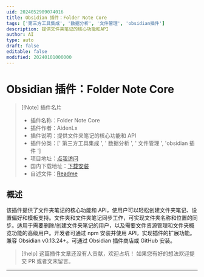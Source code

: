 ```yaml
---
uid: 2024052909074016
title: Obsidian 插件：Folder Note Core
tags: ['第三方工具集成', '数据分析', '文件管理', 'obsidian插件']
description: 提供文件夹笔记的核心功能和API
author: AI
type: auto
draft: false
editable: false
modified: 20240101000000
---
```


# Obsidian 插件：Folder Note Core

> [!Note] 插件名片
> - 插件名称：Folder Note Core
> - 插件作者：AidenLx
> - 插件说明：提供文件夹笔记的核心功能和 API
> - 插件分类：[' 第三方工具集成 ', ' 数据分析 ', ' 文件管理 ', 'obsidian 插件 ']
> - 项目地址：[点我访问](https://github.com/aidenlx/folder-note-core)
> - 国内下载地址：[下载安装](https://pkmer.cn/products/plugin/pluginMarket/?folder-note-core)
> - 自述文件：[Readme](https://ghproxy.net/https://raw.githubusercontent.com/aidenlx/folder-note-core/master/README.md)

## 概述

该插件提供了文件夹笔记的核心功能和 API，使用户可以轻松创建文件夹笔记、设置偏好和模板支持。文件夹和文件夹笔记同步工作，可实现文件夹名称和位置的同步。适用于需要删除/创建文件夹笔记的用户，以及需要文件资源管理和文件夹概览功能的高级用户。开发者可通过 npm 安装并使用 API，实现插件的扩展功能。兼容 Obsidian v0.13.24+。可通过 Obsidian 插件商店或 GitHub 安装。

> [!help]
> 这篇插件文章还没有人贡献，欢迎占坑！
> 如果您有好的想法欢迎提交 PR 或者文末留言。

---



